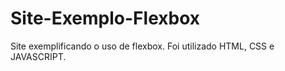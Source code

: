 # Site-Exemplo-Flexbox
Site exemplificando o uso de flexbox. 
Foi utilizado HTML, CSS e JAVASCRIPT.

